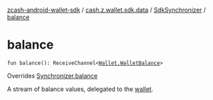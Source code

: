[zcash-android-wallet-sdk](../../index.md) / [cash.z.wallet.sdk.data](../index.md) / [SdkSynchronizer](index.md) / [balance](./balance.md)

# balance

`fun balance(): ReceiveChannel<`[`Wallet.WalletBalance`](../../cash.z.wallet.sdk.secure/-wallet/-wallet-balance/index.md)`>`

Overrides [Synchronizer.balance](../-synchronizer/balance.md)

A stream of balance values, delegated to the [wallet](#).

